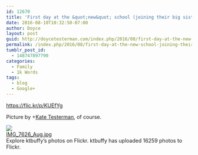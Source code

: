 ```yaml
---
id: 12670
title: 'First day at the &quot;new&quot; school (joining their big sister)'
date: 2016-08-10T10:32:50-07:00
author: Doyce
layout: post
guid: http://doycetesterman.com/index.php/2016/08/first-day-at-the-new-school-joining-their-big-sister/
permalink: /index.php/2016/08/first-day-at-the-new-school-joining-their-big-sister/
tumblr_post_id:
  - 148747897790
categories:
  - Family
  - 1k Words
tags:
  - blog
  - Google+
---
```

<https://flic.kr/p/KUEfYg>

Picture by <span class="proflinkWrapper"><span class="proflinkPrefix">+</span><a class="proflink" href="https://plus.google.com/102490474608993969903" oid="102490474608993969903">Kate Testerman</a></span>, of course.

[<img style='display:block;' src='https://lh3.googleusercontent.com/proxy/rGuhHbH3xeAJ9od95u-XkEed_s900uvl6TxNSrDcpA_asQhXgvfNwm9VcHMyYPxf-pL6tNfl2RrOo543sYsJ_3yeDq8KE49pNFuNEcPWSg=w506-h910' border='0' />IMG\_7626\_Aug.jpg](https://flic.kr/p/KUEfYg)  
Explore ktbuffy&#8217;s photos on Flickr. ktbuffy has uploaded 16259 photos to Flickr.
